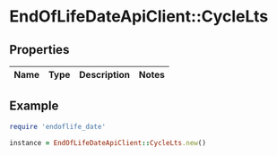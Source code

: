 # EndOfLifeDateApiClient::CycleLts

## Properties

| Name | Type | Description | Notes |
| ---- | ---- | ----------- | ----- |

## Example

```ruby
require 'endoflife_date'

instance = EndOfLifeDateApiClient::CycleLts.new()
```

